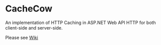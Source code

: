 CacheCow
========

An implementation of HTTP Caching in ASP.NET Web API HTTP for both client-side and server-side.

Please see [Wiki](https://github.com/aliostad/CacheCow/wiki)
